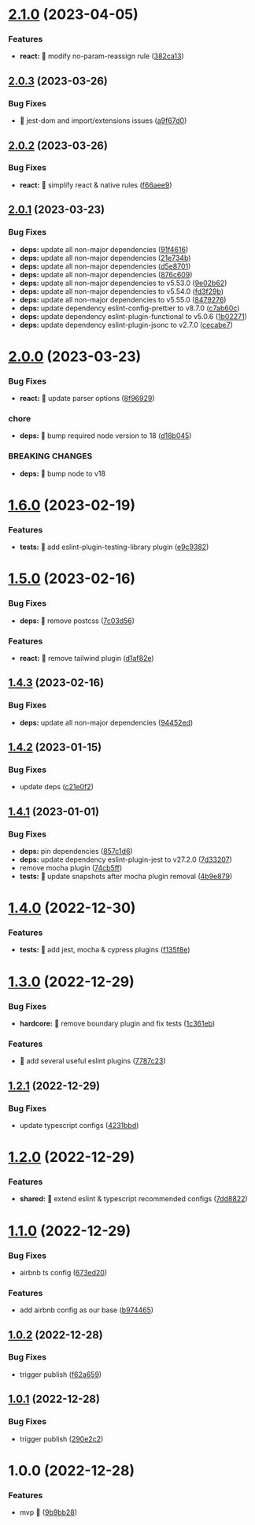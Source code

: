 # [2.1.0](https://github.com/akhenda/eslint-config-heimdall/compare/v2.0.3...v2.1.0) (2023-04-05)


### Features

* **react:** 🎸 modify no-param-reassign rule ([382ca13](https://github.com/akhenda/eslint-config-heimdall/commit/382ca13214de3d275ebb44fa66df265f605e304e))

## [2.0.3](https://github.com/akhenda/eslint-config-heimdall/compare/v2.0.2...v2.0.3) (2023-03-26)


### Bug Fixes

* 🐛 jest-dom and import/extensions issues ([a9f67d0](https://github.com/akhenda/eslint-config-heimdall/commit/a9f67d028a96cbcac81f69d4fc20d97f66f1bd22))

## [2.0.2](https://github.com/akhenda/eslint-config-heimdall/compare/v2.0.1...v2.0.2) (2023-03-26)


### Bug Fixes

* **react:** 🐛 simplify react & native rules ([f66aee9](https://github.com/akhenda/eslint-config-heimdall/commit/f66aee927d688a56e7e1a51db7477812044c9e3f))

## [2.0.1](https://github.com/akhenda/eslint-config-heimdall/compare/v2.0.0...v2.0.1) (2023-03-23)


### Bug Fixes

* **deps:** update all non-major dependencies ([91f4616](https://github.com/akhenda/eslint-config-heimdall/commit/91f461605af68d6e50439c6a336b511f5bc5eed4))
* **deps:** update all non-major dependencies ([21e734b](https://github.com/akhenda/eslint-config-heimdall/commit/21e734bd5cfc8649c22835b0f0c48dbd329803e5))
* **deps:** update all non-major dependencies ([d5e8701](https://github.com/akhenda/eslint-config-heimdall/commit/d5e8701afe981c1db4463b9e6999c9160b4e9f70))
* **deps:** update all non-major dependencies ([876c609](https://github.com/akhenda/eslint-config-heimdall/commit/876c60929ba76f224ccd406a046d954a4b2dd8cd))
* **deps:** update all non-major dependencies to v5.53.0 ([9e02b62](https://github.com/akhenda/eslint-config-heimdall/commit/9e02b625e9f8081906d31531fbbeed4a55d87d28))
* **deps:** update all non-major dependencies to v5.54.0 ([fd3f29b](https://github.com/akhenda/eslint-config-heimdall/commit/fd3f29bd27e79d389913443d4af851285b386335))
* **deps:** update all non-major dependencies to v5.55.0 ([8479276](https://github.com/akhenda/eslint-config-heimdall/commit/8479276c7e097f3da4394fd9b1c2249728487aef))
* **deps:** update dependency eslint-config-prettier to v8.7.0 ([c7ab60c](https://github.com/akhenda/eslint-config-heimdall/commit/c7ab60c5843b05b79b98afe40f8e682e9548811d))
* **deps:** update dependency eslint-plugin-functional to v5.0.6 ([1b02271](https://github.com/akhenda/eslint-config-heimdall/commit/1b02271a9d3b9636622616aac593668582c9fd22))
* **deps:** update dependency eslint-plugin-jsonc to v2.7.0 ([cecabe7](https://github.com/akhenda/eslint-config-heimdall/commit/cecabe7d35d7de6a17283abd8f17a92835917a8b))

# [2.0.0](https://github.com/akhenda/eslint-config-heimdall/compare/v1.6.0...v2.0.0) (2023-03-23)


### Bug Fixes

* **react:** 🐛 update parser options ([8f96929](https://github.com/akhenda/eslint-config-heimdall/commit/8f9692949e864d8a13f5d01e2dc47d5895d0d64d))


### chore

* **deps:** 🤖 bump required node version to 18 ([d18b045](https://github.com/akhenda/eslint-config-heimdall/commit/d18b04507b28ad2c17065f55f66dbda9121c9b71))


### BREAKING CHANGES

* **deps:** 🧨 bump node to v18

# [1.6.0](https://github.com/akhenda/eslint-config-heimdall/compare/v1.5.0...v1.6.0) (2023-02-19)


### Features

* **tests:** 🎸 add eslint-plugin-testing-library plugin ([e9c9382](https://github.com/akhenda/eslint-config-heimdall/commit/e9c9382d5d720a761f4263119161af32bb698369))

# [1.5.0](https://github.com/akhenda/eslint-config-heimdall/compare/v1.4.3...v1.5.0) (2023-02-16)


### Bug Fixes

* **deps:** 🐛 remove postcss ([7c03d56](https://github.com/akhenda/eslint-config-heimdall/commit/7c03d566ba3da644571920f3e0755099f95c665c))


### Features

* **react:** 🎸 remove tailwind plugin ([d1af82e](https://github.com/akhenda/eslint-config-heimdall/commit/d1af82e6e51db544122ae09d92cbbc7ec85defa5))

## [1.4.3](https://github.com/akhenda/eslint-config-heimdall/compare/v1.4.2...v1.4.3) (2023-02-16)


### Bug Fixes

* **deps:** update all non-major dependencies ([94452ed](https://github.com/akhenda/eslint-config-heimdall/commit/94452edbd54fae73949cb5c73dffc8e4d60eda23))

## [1.4.2](https://github.com/akhenda/eslint-config-heimdall/compare/v1.4.1...v1.4.2) (2023-01-15)


### Bug Fixes

* update deps ([c21e0f2](https://github.com/akhenda/eslint-config-heimdall/commit/c21e0f205076a731df9cd101ea1d9725035427a7))

## [1.4.1](https://github.com/akhenda/eslint-config-heimdall/compare/v1.4.0...v1.4.1) (2023-01-01)


### Bug Fixes

* **deps:** pin dependencies ([857c1d6](https://github.com/akhenda/eslint-config-heimdall/commit/857c1d6df8a0abadb98216fcb9541cc9b1293f2a))
* **deps:** update dependency eslint-plugin-jest to v27.2.0 ([7d33207](https://github.com/akhenda/eslint-config-heimdall/commit/7d332073957ed6eb34237e1d48b8fac70b29e53c))
* remove mocha plugin ([74cb5ff](https://github.com/akhenda/eslint-config-heimdall/commit/74cb5ff0ac3aa322342decf777e51b39b9ddb009))
* **tests:** 🐛 update snapshots after mocha plugin removal ([4b9e879](https://github.com/akhenda/eslint-config-heimdall/commit/4b9e879fca19903c531f385d53eee3ee3ea934de))

# [1.4.0](https://github.com/akhenda/eslint-config-heimdall/compare/v1.3.0...v1.4.0) (2022-12-30)


### Features

* **tests:** 🎸 add jest, mocha & cypress plugins ([f135f8e](https://github.com/akhenda/eslint-config-heimdall/commit/f135f8e84ac662a97e1448a9e64d091219e128fa))

# [1.3.0](https://github.com/akhenda/eslint-config-heimdall/compare/v1.2.1...v1.3.0) (2022-12-29)


### Bug Fixes

* **hardcore:** 🐛 remove boundary plugin and fix tests ([1c361eb](https://github.com/akhenda/eslint-config-heimdall/commit/1c361eb59990cc294861a571d62d1d70847f29f6))


### Features

* 🎸 add several useful eslint plugins ([7787c23](https://github.com/akhenda/eslint-config-heimdall/commit/7787c237289927f0cd2cd3363899e579ec27e3f8))

## [1.2.1](https://github.com/akhenda/eslint-config-heimdall/compare/v1.2.0...v1.2.1) (2022-12-29)


### Bug Fixes

* update typescript configs ([4231bbd](https://github.com/akhenda/eslint-config-heimdall/commit/4231bbddc2a66cd39fc3a68b96a3efd99ba9d391))

# [1.2.0](https://github.com/akhenda/eslint-config-heimdall/compare/v1.1.0...v1.2.0) (2022-12-29)


### Features

* **shared:** 🎸 extend eslint & typescript recommended configs ([7dd8822](https://github.com/akhenda/eslint-config-heimdall/commit/7dd882212f2d445b9d59d0096fcd842d4fb1d4a3))

# [1.1.0](https://github.com/akhenda/eslint-config-heimdall/compare/v1.0.2...v1.1.0) (2022-12-29)


### Bug Fixes

* airbnb ts config ([673ed20](https://github.com/akhenda/eslint-config-heimdall/commit/673ed20c2d237aac60e33e8c895193185699d2a4))


### Features

* add airbnb config as our base ([b974465](https://github.com/akhenda/eslint-config-heimdall/commit/b9744650cf5dc595f3dcc3d735d4aba73a061653))

## [1.0.2](https://github.com/akhenda/eslint-config-heimdall/compare/v1.0.1...v1.0.2) (2022-12-28)


### Bug Fixes

* trigger publish ([f62a659](https://github.com/akhenda/eslint-config-heimdall/commit/f62a659145ae00f31b1bd67d28e38f49eafe91d0))

## [1.0.1](https://github.com/akhenda/eslint-config-heimdall/compare/v1.0.0...v1.0.1) (2022-12-28)


### Bug Fixes

* trigger publish ([290e2c2](https://github.com/akhenda/eslint-config-heimdall/commit/290e2c2b4a53dfdbe4c8ff60d49a1b60a6e2b26a))

# 1.0.0 (2022-12-28)


### Features

* mvp :tada: ([9b9bb28](https://github.com/akhenda/eslint-config-heimdall/commit/9b9bb280b99d51a02333a19ce40076faf50ec4dc))
